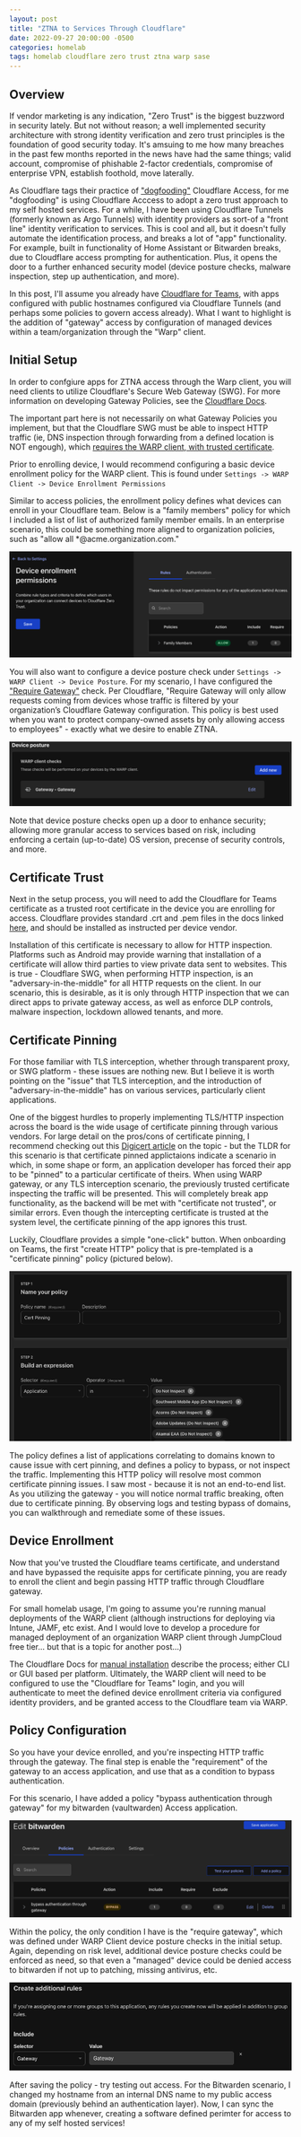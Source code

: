 ```yaml
---
layout: post
title: "ZTNA to Services Through Cloudflare"
date: 2022-09-27 20:00:00 -0500
categories: homelab
tags: homelab cloudflare zero trust ztna warp sase
---
```


## Overview

If vendor marketing is any indication, "Zero Trust" is the biggest buzzword in security lately. But not without reason; a well implemented security architecture with strong identity verification and zero trust principles is the foundation of good security today. It's amsuing to me how many breaches in the past few months reported in the news have had the same things; valid account, compromise of phishable 2-factor credentials, compromise of enterprise VPN, establish foothold, move laterally.

As Cloudflare tags their practice of ["dogfooding"](https://blog.cloudflare.com/dogfooding-from-home/) Cloudflare Access, for me "dogfooding" is using Cloudflare Acccess to adopt a zero trust approach to my self hosted services. For a while, I have been using Cloudflare Tunnels (formerly known as Argo Tunnels) with identity providers as sort-of a "front line" identity verification to services. This is cool and all, but it doesn't fully automate the identification process, and breaks a lot of "app" functionality. For example, built in functionality of Home Assistant or Bitwarden breaks, due to Cloudflare access prompting for authentication. Plus, it opens the door to a further enhanced security model (device posture checks, malware inspection, step up authentication, and more).

In this post, I'll assume you already have [Cloudflare for Teams](https://blog.cloudflare.com/introducing-cloudflare-for-teams/), with apps configured with public hostnames configured via Cloudflare Tunnels (and perhaps some policies to govern access already). What I want to highlight is the addition of "gateway" access by configuration of managed devices within a team/organization through the "Warp" client.

## Initial Setup

In order to confgiure apps for ZTNA access through the Warp client, you will need clients to utilize Cloudflare's Secure Web Gateway (SWG). For more information on developing Gateway Policies, see the [Cloudflare Docs](https://developers.cloudflare.com/cloudflare-one/policies/filtering/).

The important part here is not necessarily on what Gateway Policies you implement, but that the Cloudflare SWG must be able to inspect HTTP traffic (ie, DNS inspection through forwarding from a defined location is NOT engough), which [requires the WARP client, with trusted certificate](https://developers.cloudflare.com/cloudflare-one/policies/filtering/initial-setup/http/).

Prior to enrolling device, I would recommend configuring a basic device enrollment policy for the WARP client. This is found under ```Settings -> WARP Client -> Device Enrollment Permissions```

Similar to access policies, the enrollment policy defines what devices can enroll in your Cloudflare team. Below is a "family members" policy for which I included a list of list of authorized family member emails. In an enterprise scenario, this could be something more aligned to organization policies, such as "allow all *@acme.organization.com."

![device-policy](/assets/img/device-enrollment-policy.png)

You will also want to configure a device posture check under ```Settings -> WARP Client -> Device Posture```. For my scenario, I have configured the ["Require Gateway"](https://developers.cloudflare.com/cloudflare-one/identity/devices/warp-client-checks/require-gateway/) check. Per Cloudflare, "Require Gateway will only allow requests coming from devices whose traffic is filtered by your organization’s Cloudflare Gateway configuration. This policy is best used when you want to protect company-owned assets by only allowing access to employees" - exactly what we desire to enable ZTNA.

![device-posture](/assets/img/device-posture.png)

Note that device posture checks open up a door to enhance security; allowing more granular access to services based on risk, including enforcing a certain (up-to-date) OS version, precense of security controls, and more.

## Certificate Trust

Next in the setup process, you will need to add the Cloudflare for Teams certificate as a trusted root certificate in the device you are enrolling for access. Cloudflare provides standard .crt and .pem files in the docs linked [here](https://developers.cloudflare.com/cloudflare-one/connections/connect-devices/warp/install-cloudflare-cert), and should be installed as instructed per device vendor.

Installation of this certificate is necessary to allow for HTTP inspection. Platforms such as Android may provide warning that installation of a certificate will allow third parties to view private data sent to websites. This is true - Cloudflare SWG, when performing HTTP inspection, is an "adversary-in-the-middle" for all HTTP requests on the client. In our scenario, this is desirable, as it is only through HTTP inspection that we can direct apps to private gateway access, as well as enforce DLP controls, malware inspection, lockdown allowed tenants, and more.

## Certificate Pinning

For those familiar with TLS interception, whether through transparent proxy, or SWG platform - these issues are nothing new. But I believe it is worth pointing on the "issue" that TLS interception, and the introduction of "adversary-in-the-middle" has on various services, particularly client applications.

One of the biggest hurdles to properly implementing TLS/HTTP inspection across the board is the wide usage of certificate pinning through various vendors. For large detail on the pros/cons of certificate pinning, I recommend checking out this [Digicert article](https://www.digicert.com/blog/certificate-pinning-what-is-certificate-pinning) on the topic - but the TLDR for this scenario is that certificate pinned applictaions indicate a scenario in which, in some shape or form, an application developer has forced their app to be "pinned" to a particular certificate of theirs. When using WARP gateway, or any TLS interception scenario, the previously trusted certificate inspecting the traffic will be presented. This will completely break app functionality, as the backend will be met with "certificate not trusted", or similar errors. Even though the intercepting certificate is trusted at the system level, the certificate pinning of the app ignores this trust.

Luckily, Cloudflare provides a simple "one-click" button. When onboarding on Teams, the first "create HTTP" policy that is pre-templated is a "certificate pinning" policy (pictured below).

![cert-pinning](/assets/img/cert-pinning.png)

The policy defines a list of applications correlating to domains known to cause issue with cert pinning, and defines a policy to bypass, or not inspect the traffic. Implementing this HTTP policy will resolve most common certificate pinning issues. I saw most - because it is not an end-to-end list. As you utilizing the gateway - you will notice normal traffic breaking, often due to certificate pinning. By observing logs and testing bypass of domains, you can walkthrough and remediate some of these issues.

## Device Enrollment

Now that you've trusted the Cloudflare teams certificate, and understand and have bypassed the requisite apps for certificate pinning, you are ready to enroll the client and begin passing HTTP traffic through Cloudflare gateway.

For small homelab usage, I'm going to assume you're running manual deployments of the WARP client (although instructions for deploying via Intune, JAMF, etc exist. And I would love to develop a procedure for managed deployment of an organization WARP client through JumpCloud free tier... but that is a topic for another post...)

The Cloudflare Docs for [manual installation](https://developers.cloudflare.com/cloudflare-one/connections/connect-devices/warp/deployment/manual-deployment/) describe the process; either CLI or GUI based per platform. Ultimately, the WARP client will need to be configured to use the "Cloudflare for Teams" login, and you will authenticate to meet the defined device enrollment criteria via configured identity providers, and be granted access to the Cloudflare team via WARP.

## Policy Configuration

So you have your device enrolled, and you're inspecting HTTP traffic through the gateway. The final step is enable the "requirement" of the gateway to an access application, and use that as a condition to bypass authentication.

For this scenario, I have added a policy "bypass authentication through gateway" for my bitwarden (vaultwarden) Access application.

![bitwarden-bypass](/assets/img/bitwarden-bypass.png)

Within the policy, the only condition I have is the "require gateway", which was defined under WARP Client device posture checks in the initial setup. Again, depending on risk level, additional device posture checks could be enforced as need, so that even a "managed" device could be denied access to bitwarden if not up to patching, missing antivirus, etc.

![require-gateway](/assets/img/require-gateway.png)

After saving the policy - try testing out access. For the Bitwarden scenario, I changed my hostname from an internal DNS name to my public access domain (previously behind an authentication layer). Now, I can sync the Bitwarden app whenever, creating a software defined perimter for access to any of my self hosted services!